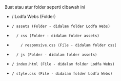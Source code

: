 Buat atau atur folder seperti dibawah ini
- / Lodfa Webs (Folder)
-     / assets (Folder - didalam folder Lodfa Webs)
-       / css (Folder - didalam folder assets)
-         / responsive.css (File - didalam folder css) 
-       / js (Folder - didalam folder assets)
-     / index.html (File - didalam folder Lodfa Webs)
-     / style.css (File - didalam folder Lodfa Webs)
